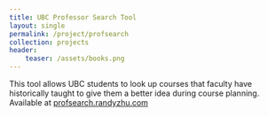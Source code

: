 ```yaml
---
title: UBC Professor Search Tool
layout: single
permalink: /project/profsearch
collection: projects
header:
    teaser: /assets/books.png
---
```


This tool allows UBC students to look up courses that faculty have historically taught to give
them a better idea during course planning. Available at [profsearch.randyzhu.com](profsearch.randyzhu.com)